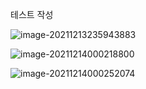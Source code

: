 테스트 작성

![image-20211213235943883](/Users/db.lee/Documents/typora/TIL/CleanCode/images/함수/image-20211213235943883.png)

 

![image-20211214000218800](images/함수/image-20211214000218800.png)



![image-20211214000252074](images/함수/image-20211214000252074.png)
